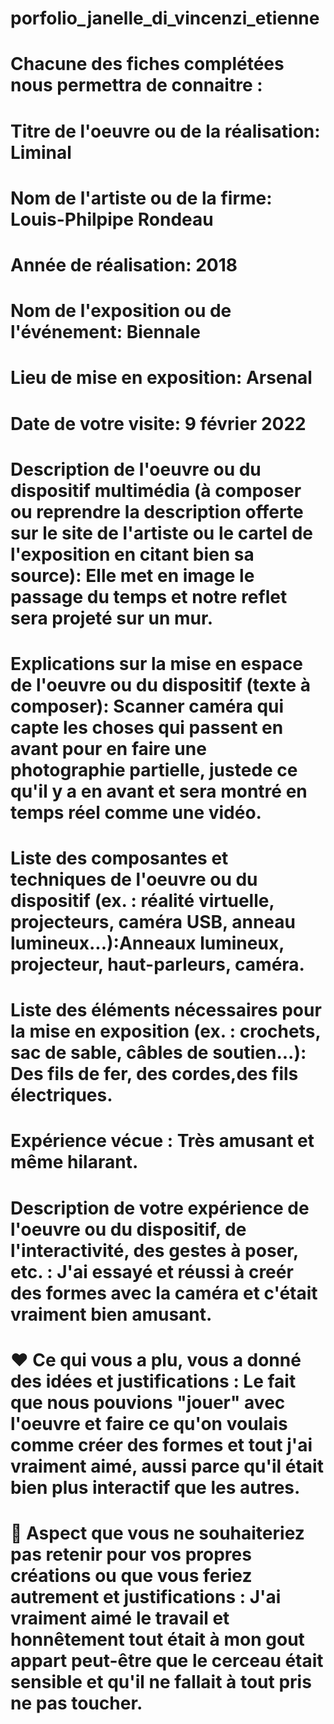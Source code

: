 
# porfolio_janelle_di_vincenzi_etienne

# Chacune des fiches complétées nous permettra de connaitre :

# Titre de l'oeuvre ou de la réalisation: Liminal

# Nom de l'artiste ou de la firme: Louis-Philpipe Rondeau

# Année de réalisation: 2018

# Nom de l'exposition ou de l'événement: Biennale

# Lieu de mise en exposition: Arsenal

# Date de votre visite: 9 février 2022

# Description de l'oeuvre ou du dispositif multimédia (à composer ou reprendre la description offerte sur le site de l'artiste ou le cartel de l'exposition en citant bien sa source): Elle met en image le passage du temps et notre reflet sera projeté sur un mur.

# Explications sur la mise en espace de l'oeuvre ou du dispositif (texte à composer): Scanner caméra qui capte les choses qui passent en avant pour en faire une photographie partielle, justede ce qu'il y a en avant et sera montré en temps réel comme une vidéo.

# Liste des composantes et techniques de l'oeuvre ou du dispositif (ex. : réalité virtuelle, projecteurs, caméra USB, anneau lumineux...):Anneaux lumineux, projecteur, haut-parleurs, caméra.

# Liste des éléments nécessaires pour la mise en exposition (ex. : crochets, sac de sable, câbles de soutien...): Des fils de fer, des cordes,des fils électriques.

# Expérience vécue : Très amusant et même hilarant.

# Description de votre expérience de l'oeuvre ou du dispositif, de l'interactivité, des gestes à poser, etc. : J'ai essayé et réussi à creér des formes avec la caméra et c'était vraiment bien amusant.

# ❤️ Ce qui vous a plu, vous a donné des idées et justifications : Le fait que nous pouvions "jouer" avec l'oeuvre et faire ce qu'on voulais comme créer des formes et tout j'ai vraiment aimé, aussi parce qu'il était bien plus interactif que les autres.

# 🤔 Aspect que vous ne souhaiteriez pas retenir pour vos propres créations ou que vous feriez autrement et justifications : J'ai vraiment aimé le travail et honnêtement tout était à mon gout appart peut-être que le cerceau était sensible et qu'il ne fallait à tout pris ne pas toucher.

